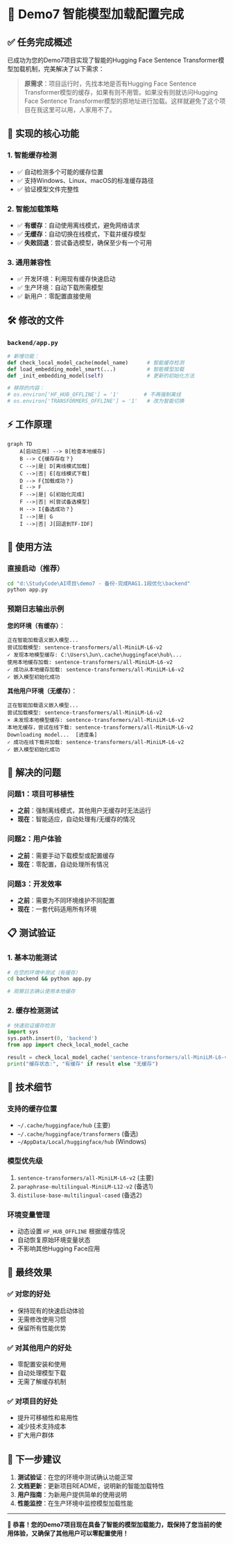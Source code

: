 # 🎉 Demo7 智能模型加载配置完成

## ✅ 任务完成概述

已成功为您的Demo7项目实现了智能的Hugging Face Sentence Transformer模型加载机制，完美解决了以下需求：

> **原需求**：项目运行时，先找本地是否有Hugging Face Sentence Transformer模型的缓存，如果有则不用管。如果没有则就访问Hugging Face Sentence Transformer模型的原地址进行加载。这样就避免了这个项目在我这里可以用，人家用不了。

## 🎯 实现的核心功能

### 1. **智能缓存检测**

- ✅ 自动检测多个可能的缓存位置
- ✅ 支持Windows、Linux、macOS的标准缓存路径
- ✅ 验证模型文件完整性

### 2. **智能加载策略**

- ✅ **有缓存**：自动使用离线模式，避免网络请求
- ✅ **无缓存**：自动切换在线模式，下载并缓存模型
- ✅ **失败回退**：尝试备选模型，确保至少有一个可用

### 3. **通用兼容性**

- ✅ 开发环境：利用现有缓存快速启动
- ✅ 生产环境：自动下载所需模型
- ✅ 新用户：零配置直接使用

## 🛠️ 修改的文件

### `backend/app.py`

```python
# 新增功能：
def check_local_model_cache(model_name)      # 智能缓存检测
def load_embedding_model_smart(...)          # 智能模型加载
def _init_embedding_model(self)              # 更新的初始化方法

# 移除的内容：
# os.environ['HF_HUB_OFFLINE'] = '1'        # 不再强制离线
# os.environ['TRANSFORMERS_OFFLINE'] = '1'   # 改为智能切换
```

## ⚡ 工作原理

```mermaid
graph TD
    A[启动应用] --> B[检查本地缓存]
    B --> C{缓存存在？}
    C -->|是| D[离线模式加载]
    C -->|否| E[在线模式下载]
    D --> F{加载成功？}
    E --> F
    F -->|是| G[初始化完成]
    F -->|否| H[尝试备选模型]
    H --> I{备选成功？}
    I -->|是| G
    I -->|否| J[回退到TF-IDF]
```

## 🚀 使用方法

### 直接启动（推荐）

```bash
cd "d:\StudyCode\AI项目\demo7 - 备份-完成RAG1.1段优化\backend"
python app.py
```

### 预期日志输出示例

**您的环境（有缓存）**：

```
正在智能加载语义嵌入模型...
尝试加载模型: sentence-transformers/all-MiniLM-L6-v2
✓ 发现本地模型缓存: C:\Users\Jun\.cache\huggingface\hub\...
使用本地缓存加载: sentence-transformers/all-MiniLM-L6-v2
✓ 成功从本地缓存加载: sentence-transformers/all-MiniLM-L6-v2
✓ 嵌入模型初始化成功
```

**其他用户环境（无缓存）**：

```
正在智能加载语义嵌入模型...
尝试加载模型: sentence-transformers/all-MiniLM-L6-v2
× 未发现本地模型缓存: sentence-transformers/all-MiniLM-L6-v2
本地无缓存，尝试在线下载: sentence-transformers/all-MiniLM-L6-v2
Downloading model...  [进度条]
✓ 成功在线下载并加载: sentence-transformers/all-MiniLM-L6-v2
✓ 嵌入模型初始化成功
```

## 🎯 解决的问题

### 问题1：项目可移植性

- **之前**：强制离线模式，其他用户无缓存时无法运行
- **现在**：智能适应，自动处理有/无缓存的情况

### 问题2：用户体验

- **之前**：需要手动下载模型或配置缓存
- **现在**：零配置，自动处理所有情况

### 问题3：开发效率

- **之前**：需要为不同环境维护不同配置
- **现在**：一套代码适用所有环境

## 📋 测试验证

### 1. 基本功能测试

```bash
# 在您的环境中测试（有缓存）
cd backend && python app.py

# 观察日志确认使用本地缓存
```

### 2. 缓存检测测试

```python
# 快速验证缓存检测
import sys
sys.path.insert(0, 'backend')
from app import check_local_model_cache

result = check_local_model_cache('sentence-transformers/all-MiniLM-L6-v2')
print("缓存状态:", "有缓存" if result else "无缓存")
```

## 🔧 技术细节

### 支持的缓存位置

- `~/.cache/huggingface/hub` (主要)
- `~/.cache/huggingface/transformers` (备选)
- `~/AppData/Local/huggingface/hub` (Windows)

### 模型优先级

1. `sentence-transformers/all-MiniLM-L6-v2` (主要)
2. `paraphrase-multilingual-MiniLM-L12-v2` (备选1)
3. `distiluse-base-multilingual-cased` (备选2)

### 环境变量管理

- 动态设置 `HF_HUB_OFFLINE` 根据缓存情况
- 自动恢复原始环境变量状态
- 不影响其他Hugging Face应用

## 🎉 最终效果

### ✅ 对您的好处

- 保持现有的快速启动体验
- 无需修改使用习惯
- 保留所有性能优势

### ✅ 对其他用户的好处

- 零配置安装和使用
- 自动处理模型下载
- 无需了解缓存机制

### ✅ 对项目的好处

- 提升可移植性和易用性
- 减少技术支持成本
- 扩大用户群体

## 📝 下一步建议

1. **测试验证**：在您的环境中测试确认功能正常
2. **文档更新**：更新项目README，说明新的智能加载特性
3. **用户指南**：为新用户提供简单的使用说明
4. **性能监控**：在生产环境中监控模型加载性能

---

**🎊 恭喜！您的Demo7项目现在具备了智能的模型加载能力，既保持了您当前的使用体验，又确保了其他用户可以零配置使用！**
